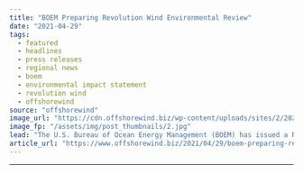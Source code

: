 ```yaml
---
title: "BOEM Preparing Revolution Wind Environmental Review"
date: "2021-04-29"
tags: 
  - featured
  - headlines
  - press releases
  - regional news
  - boem
  - environmental impact statement
  - revolution wind
  - offshorewind
source: "offshorewind"
image_url: "https://cdn.offshorewind.biz/wp-content/uploads/sites/2/2021/04/29153506/BOEM-Preparing-Revolution-Wind-Environmental-Review.jpg"
image_fp: "/assets/img/post_thumbnails/2.jpg"
lead: "The U.S. Bureau of Ocean Energy Management (BOEM) has issued a Notice of Intent (NOI)"
article_url: "https://www.offshorewind.biz/2021/04/29/boem-preparing-revolution-wind-environmental-review/"
---
```


---
